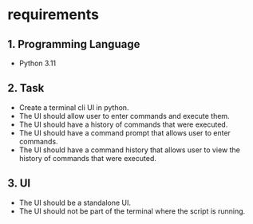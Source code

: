 # requirements

## 1. Programming Language

- Python 3.11

## 2. Task

- Create a terminal cli UI in python.
- The UI should allow user to enter commands and execute them.
- The UI should have a history of commands that were executed.
- The UI should have a command prompt that allows user to enter commands.
- The UI should have a command history that allows user to view the history of commands that were executed.

## 3. UI

- The UI should be a standalone UI.
- The UI should not be part of the terminal where the script is running.


